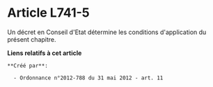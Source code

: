 # Article L741-5

Un décret en Conseil d'Etat détermine les conditions d'application du présent chapitre.

**Liens relatifs à cet article**

	**Créé par**:

	  - Ordonnance n°2012-788 du 31 mai 2012 - art. 11
